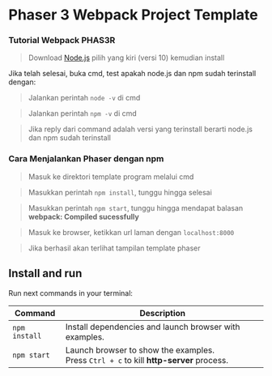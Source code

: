 # Phaser 3 Webpack Project Template

### Tutorial Webpack PHAS3R

>Download [Node.js](https://nodejs.org) pilih yang kiri (versi 10) kemudian install

Jika telah selesai, buka cmd, test apakah node.js dan npm sudah terinstall dengan:

>Jalankan perintah `node -v` di cmd

>Jalankan perintah `npm -v` di cmd

>Jika reply dari command adalah versi yang terinstall berarti node.js dan npm sudah terinstall

### Cara Menjalankan Phaser dengan npm

>Masuk ke direktori template program melalui cmd

>Masukkan perintah `npm install`, tunggu hingga selesai

>Masukkan perintah `npm start`, tunggu hingga mendapat balasan **webpack: Compiled sucessfully**

>Masuk ke browser, ketikkan url laman dengan `localhost:8000`

>Jika berhasil akan terlihat tampilan template phaser
	
## Install and run

Run next commands in your terminal:

| Command | Description |
|---------|-------------|
| `npm install` | Install dependencies and launch browser with examples.|
| `npm start` | Launch browser to show the examples. <br> Press `Ctrl + c` to kill **http-server** process. |
